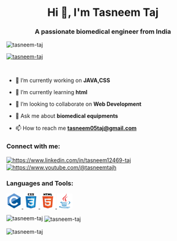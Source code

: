 <h1 align="center">Hi 👋, I'm Tasneem Taj</h1>
<h3 align="center">A passionate biomedical engineer from India</h3>

<p align="left"> <img src="https://komarev.com/ghpvc/?username=tasneem-taj&label=Profile%20views&color=0e75b6&style=flat" alt="tasneem-taj" /> </p>

<p align="left"> <a href="https://github.com/ryo-ma/github-profile-trophy"><img src="https://github-profile-trophy.vercel.app/?username=tasneem-taj" alt="tasneem-taj" /></a> </p>

<p align="left"> <a href="https://twitter.com/" target="blank"><img src="https://img.shields.io/twitter/follow/?logo=twitter&style=for-the-badge" alt="" /></a> </p>

- 🔭 I’m currently working on **JAVA,CSS**

- 🌱 I’m currently learning **html**

- 👯 I’m looking to collaborate on **Web Development**

- 💬 Ask me about **biomedical equipments**

- 📫 How to reach me **tasneem05taj@gmail.com**

<h3 align="left">Connect with me:</h3>
<p align="left">
<a href="https://linkedin.com/in/tasneem12469-taj" target="blank"><img align="center" src="https://raw.githubusercontent.com/rahuldkjain/github-profile-readme-generator/master/src/images/icons/Social/linked-in-alt.svg" alt="https://www.linkedin.com/in/tasneem12469-taj" height="30" width="40" /></a>
<a href="https://www.youtube.com/@tasneemtajh" target="blank"><img align="center" src="https://raw.githubusercontent.com/rahuldkjain/github-profile-readme-generator/master/src/images/icons/Social/youtube.svg" alt="https://www.youtube.com/@tasneemtajh" height="30" width="40" /></a>
</p>

<h3 align="left">Languages and Tools:</h3>
<p align="left"> <a href="https://www.cprogramming.com/" target="_blank" rel="noreferrer"> <img src="https://raw.githubusercontent.com/devicons/devicon/master/icons/c/c-original.svg" alt="c" width="40" height="40"/> </a> <a href="https://www.w3schools.com/css/" target="_blank" rel="noreferrer"> <img src="https://raw.githubusercontent.com/devicons/devicon/master/icons/css3/css3-original-wordmark.svg" alt="css3" width="40" height="40"/> </a> <a href="https://www.w3.org/html/" target="_blank" rel="noreferrer"> <img src="https://raw.githubusercontent.com/devicons/devicon/master/icons/html5/html5-original-wordmark.svg" alt="html5" width="40" height="40"/> </a> <a href="https://www.java.com" target="_blank" rel="noreferrer"> <img src="https://raw.githubusercontent.com/devicons/devicon/master/icons/java/java-original.svg" alt="java" width="40" height="40"/> </a> </p>

<p><img align="left" src="https://github-readme-stats.vercel.app/api/top-langs?username=tasneem-taj&show_icons=true&locale=en&layout=compact" alt="tasneem-taj" /></p>

<p>&nbsp;<img align="center" src="https://github-readme-stats.vercel.app/api?username=tasneem-taj&show_icons=true&locale=en" alt="tasneem-taj" /></p>

<p><img align="center" src="https://github-readme-streak-stats.herokuapp.com/?user=tasneem-taj&" alt="tasneem-taj" /></p>
